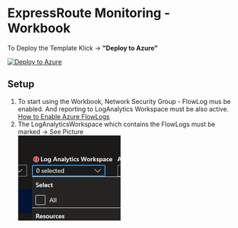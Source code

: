 # ExpressRoute Monitoring - Workbook

 To Deploy the Template Klick -> **"Deploy to Azure"** <br>
 
[![Deploy to Azure](https://aka.ms/deploytoazurebutton)](https://portal.azure.com/#create/Microsoft.Template/uri/https%3A%2F%2Fraw.githubusercontent.com%2FCyb3rDino%2Fazure_networking%2Fmain%2FExpressRoute_Monitoring%2Fazuredeployment.json)<br>

## Setup

1. To start using the Workbook, Network Security Group - FlowLog mus be enabled. And reporting to LogAnalytics Workspace must be also active.
[How to Enable Azure FlowLogs](https://docs.microsoft.com/de-de/azure/network-watcher/network-watcher-nsg-flow-logging-portal)
2. The LogAnalyticsWorkspace which contains the FlowLogs must be marked -> See Picture <br>
![SelectLAWS](https://github.com/Cyb3rDino/azure_networking/blob/27fa42cca2aac24a856273e6a2d3414f29a742d9/ExpressRoute_Monitoring/SelectLAWS.PNG)
